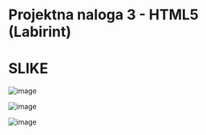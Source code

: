 <h1>Projektna naloga 3 - HTML5 (Labirint)</h1>

<h1>SLIKE</h1>

![image](https://github.com/user-attachments/assets/1108c9d4-2bc8-441e-b6eb-90a0925082ad)

![image](https://github.com/user-attachments/assets/b04a95d5-c3eb-4c97-b8c5-600a598e6b35)

![image](https://github.com/user-attachments/assets/3d0d3817-fb3c-4d81-93c1-25554ec65b56)





